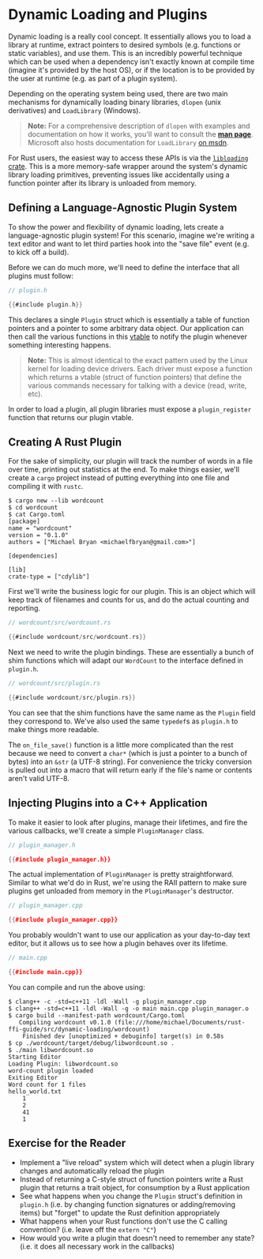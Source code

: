 # Dynamic Loading and Plugins

Dynamic loading is a really cool concept. It essentially allows you to load a
library at runtime, extract pointers to desired symbols (e.g. functions or
static variables), and use them. This is an incredibly powerful technique which
can be used when a dependency isn't exactly known at compile time (imagine it's
provided by the host OS), or if the location is to be provided by the user at
runtime (e.g. as part of a plugin system).

Depending on the operating system being used, there are two main mechanisms for
dynamically loading binary libraries, `dlopen` (unix derivatives) and
`LoadLibrary` (Windows).

> **Note:** For a comprehensive description of `dlopen` with examples and 
> documentation on how it works, you'll want to consult the **[man page]**.
> Microsoft also hosts documentation for `LoadLibrary` [on msdn].

For Rust users, the easiest way to access these APIs is via the 
[`libloading` crate]. This is a more memory-safe wrapper around the system's
dynamic library loading primitives, preventing issues like accidentally using
a function pointer after its library is unloaded from memory.

## Defining a Language-Agnostic Plugin System

To show the power and flexibility of dynamic loading, lets create a 
language-agnostic plugin system! For this scenario, imagine we're writing a
text editor and want to let third parties hook into the "save file" event (e.g.
to kick off a build).

Before we can do much more, we'll need to define the interface that all plugins
must follow:

```c
// plugin.h

{{#include plugin.h}}
```

This declares a single `Plugin` struct which is essentially a table of function
pointers and a pointer to some arbitrary data object. Our application can then
call the various functions in this [vtable] to notify the plugin whenever
something interesting happens.

> **Note:** This is almost identical to the exact pattern used by the Linux
> kernel for loading device drivers. Each driver must expose a function which
> returns a vtable (struct of function pointers) that define the various
> commands necessary for talking with a device (read, write, etc).

In order to load a plugin, all plugin libraries must expose a `plugin_register`
function that returns our plugin vtable.

## Creating A Rust Plugin

For the sake of simplicity, our plugin will track the number of words in a file
over time, printing out statistics at the end. To make things easier, we'll
create a `cargo` project instead of putting everything into one file and 
compiling it with `rustc`.

```console
$ cargo new --lib wordcount
$ cd wordcount
$ cat Cargo.toml
[package]
name = "wordcount"
version = "0.1.0"
authors = ["Michael Bryan <michaelfbryan@gmail.com>"]

[dependencies]

[lib]
crate-type = ["cdylib"]
```

First we'll write the business logic for our plugin. This is an object which
will keep track of filenames and counts for us, and do the actual counting and
reporting.

```rust
// wordcount/src/wordcount.rs

{{#include wordcount/src/wordcount.rs}}
```

Next we need to write the plugin bindings. These are essentially a bunch of
shim functions which will adapt our `WordCount` to the interface defined in
`plugin.h`.

```rust
// wordcount/src/plugin.rs

{{#include wordcount/src/plugin.rs}}
```

You can see that the shim functions have the same name as the `Plugin` field
they correspond to. We've also used the same `typedef`s as `plugin.h` to make
things more readable.

The `on_file_save()` function is a little more complicated than the rest
because we need to convert a `char*` (which is just a pointer to a bunch of
bytes) into an `&str` (a UTF-8 string). For convenience the tricky conversion
is pulled out into a macro that will return early if the file's name or
contents aren't valid UTF-8.

## Injecting Plugins into a C++ Application

To make it easier to look after plugins, manage their lifetimes, and fire the
various callbacks, we'll create a simple `PluginManager` class.

```c++
// plugin_manager.h

{{#include plugin_manager.h}}
```

The actual implementation of `PluginManager` is pretty straightforward. Similar
to what we'd do in Rust, we're using the RAII pattern to make sure plugins get
unloaded from memory in the `PluginManager`'s destructor.

```c++
// plugin_manager.cpp

{{#include plugin_manager.cpp}}
```

You probably wouldn't want to use our application as your day-to-day text 
editor, but it allows us to see how a plugin behaves over its lifetime.

```c++
// main.cpp

{{#include main.cpp}}
```

You can compile and run the above using:

```console
$ clang++ -c -std=c++11 -ldl -Wall -g plugin_manager.cpp
$ clang++ -std=c++11 -ldl -Wall -g -o main main.cpp plugin_manager.o 
$ cargo build --manifest-path wordcount/Cargo.toml 
   Compiling wordcount v0.1.0 (file:///home/michael/Documents/rust-ffi-guide/src/dynamic-loading/wordcount)
    Finished dev [unoptimized + debuginfo] target(s) in 0.58s
$ cp ./wordcount/target/debug/libwordcount.so .
$ ./main libwordcount.so
Starting Editor
Loading Plugin: libwordcount.so
word-count plugin loaded
Exiting Editor
Word count for 1 files
hello_world.txt
	1
	2
	41
	1
```

## Exercise for the Reader

- Implement a "live reload" system which will detect when a plugin library
  changes and automatically reload the plugin
- Instead of returning a C-style struct of function pointers write a Rust 
  plugin that returns a trait object, for consumption by a Rust application
- See what happens when you change the `Plugin` struct's definition in 
  `plugin.h` (i.e. by changing function signatures or adding/removing items) 
  but "forget" to update the Rust definition appropriately
- What happens when your Rust functions don't use the C calling convention?
  (i.e. leave off the `extern "C"`)
- How would you write a plugin that doesn't need to remember any state? (i.e.
  it does all necessary work in the callbacks)

[`libloading` crate]: https://github.com/nagisa/rust_libloading
[man page]: https://linux.die.net/man/3/dlopen
[on msdn]: https://msdn.microsoft.com/en-us/library/windows/desktop/ms684175(v=vs.85).aspx
[vtable]: https://en.wikipedia.org/wiki/Virtual_method_table
